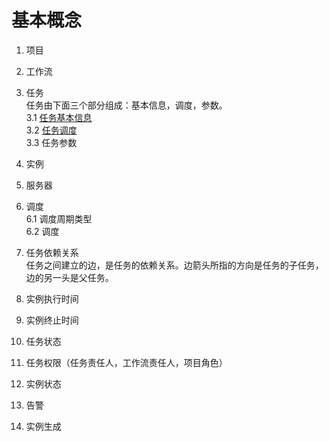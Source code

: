 # 基本概念

1. 项目
2. 工作流
3. 任务  
任务由下面三个部分组成：基本信息，调度，参数。  
3.1 [任务基本信息](runnerBasicInfo.md)   
3.2 [任务调度](runnerCycle.md)  
3.3 任务参数  
4. 实例
5. 服务器
6. 调度  
  6.1 调度周期类型  
  6.2 调度  

7. 任务依赖关系  
  任务之间建立的边，是任务的依赖关系。边箭头所指的方向是任务的子任务，边的另一头是父任务。

8. 实例执行时间   
9. 实例终止时间
10. 任务状态  
11. 任务权限（任务责任人，工作流责任人，项目角色）
12. 实例状态  
13. 告警
14. 实例生成
